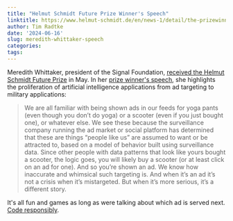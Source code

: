 ```yaml
---
title: "Helmut Schmidt Future Prize Winner's Speech"
linktitle: https://www.helmut-schmidt.de/en/news-1/detail/the-prizewinners-speech
author: Tim Radtke
date: '2024-06-16'
slug: meredith-whittaker-speech
categories:
tags:
---
```


Meredith Whittaker, president of the Signal Foundation, [received the Helmut Schmidt Future Prize](https://www.helmut-schmidt.de/en/helmut-schmidt-zukunftspreis-2024) in May. In her [prize winner's speech](https://www.helmut-schmidt.de/en/news-1/detail/the-prizewinners-speech), she highlights the proliferation of artificial intelligence applications from ad targeting to military applications:

> We are all familiar with being shown ads in our feeds for yoga pants (even though you don’t do yoga) or a scooter (even if you just bought one), or whatever else. We see these because the surveillance company running the ad market or social platform has determined that these are things “people like us” are assumed to want or be attracted to, based on a model of behavior built using surveillance data. Since other people with data patterns that look like yours bought a scooter, the logic goes, you will likely buy a scooter (or at least click on an ad for one). And so you’re shown an ad. We know how inaccurate and whimsical such targeting is. And when it’s an ad it’s not a crisis when it’s mistargeted. 
But when it’s more serious, it’s a different story.

It's all fun and games as long as were talking about which ad is served next. [Code responsibly](https://minimizeregret.com/note/2023/11/12/code-responsibly).